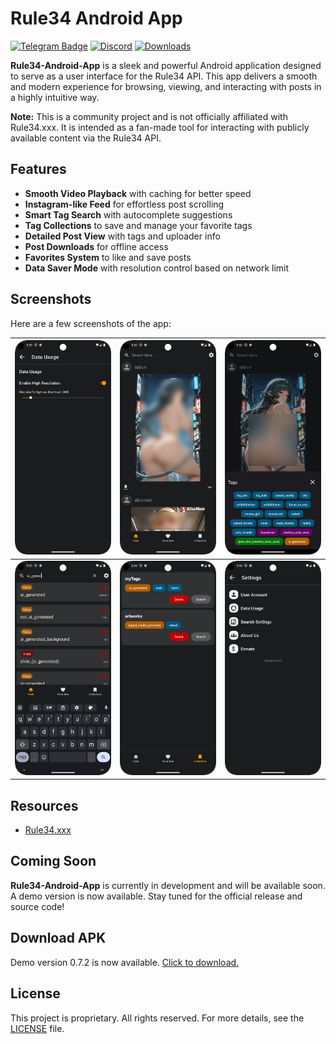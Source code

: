 # Rule34 Android App

[![Telegram Badge](https://telegram-badge.vercel.app/api/telegram-badge?channelId=@hqhma)](https://t.me/hqhma)
[![Discord](https://img.shields.io/discord/1368657216672108587?logo=Discord&logoColor=white&label=Discord)](https://discord.gg/PJ5c36SFsB)
[![Downloads](https://img.shields.io/github/downloads/HQhma/Rule34-Android-App/total?logo=googleplay&logoColor=white&label=Download)](https://github.com/HQhma/Rule34-Android-App/releases)

**Rule34-Android-App** is a sleek and powerful Android application designed to serve as a user interface for the Rule34 API. This app delivers a smooth and modern experience for browsing, viewing, and interacting with posts in a highly intuitive way.

**Note:** This is a community project and is not officially affiliated with Rule34.xxx. It is intended as a fan-made tool for interacting with publicly available content via the Rule34 API.


## Features

- **Smooth Video Playback** with caching for better speed 
- **Instagram-like Feed** for effortless post scrolling  
- **Smart Tag Search** with autocomplete suggestions  
- **Tag Collections** to save and manage your favorite tags  
- **Detailed Post View** with tags and uploader info  
- **Post Downloads** for offline access  
- **Favorites System** to like and save posts  
- **Data Saver Mode** with resolution control based on network limit

## Screenshots

Here are a few screenshots of the app:


| ![Screenshot 1](screenshot/image13.png) | ![Screenshot 2](screenshot/image8.png)  | ![Screenshot 3](screenshot/image9.png)  |
|-----------------------------------------|-----------------------------------------|-----------------------------------------|
| ![Screenshot 4](screenshot/image10.png) | ![Screenshot 5](screenshot/image11.png) | ![Screenshot 6](screenshot/image12.png) |

## Resources

- [Rule34.xxx](https://rule34.xxx)

## Coming Soon

**Rule34-Android-App** is currently in development and will be available soon.
A demo version is now available.
Stay tuned for the official release and source code!

## Download APK

Demo version 0.7.2 is now available. [Click to download.](https://github.com/HQhma/Rule34-Android-App/releases)

## License
This project is proprietary. All rights reserved. For more details, see the [LICENSE](./LICENSE) file.


